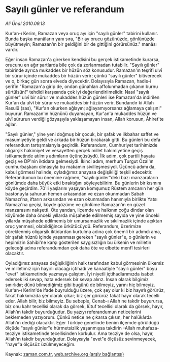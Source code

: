 # Sayılı günler ve referandum

*Ali Ünal 2010.09.13*

<td class="news-spot">
<p>Kur'an-ı Kerim, Ramazan veya oruç ayı için "sayılı günler" tabirini kullanır. Bunda başka manâların yanı sıra, "Bir ay orucu gözünüzde, gönlünüzde büyütmeyin; Ramazan'ın bir geldiğini bir de gittiğini görürsünüz." manâsı vardır.</p>
<p><p>Eğer insan Ramazan'a girerken kendisini bu gerçek istikametinde kurarsa, orucunu en ağır şartlarda bile çok da zorlanmadan tutabilir. "Sayılı günler" tabirinde ayrıca mukaddes bir hüzün söz konusudur. Ramazan'ın teşrifi ulvî bir sürur içinde mukaddes bir hüzün verir; çünkü "sayılı günler" bitiverecek ve o, birkaç gün sonra elveda diyecektir. Dolayısıyla Ramazan, hadis-i şerifin "Ramazan'a girip de, ondan günahları affolunmadan çıkanın burnu sürtülsün!" tehdidi karşısında çok iyi değerlendirilmelidir. Nasıl "sayılı günler" ulvî bir sürur ve mukaddes hüzün günleri ise Ramazan'da indirilen Kur'an da ulvî bir sürur ve mukaddes bir hüzün verir. Bundandır ki Allah Rasulü (sas), "Kur'an okurken ağlayın; ağlayamıyorsanız ağlamaya çalışın!" buyurur. Ramazan'ın hüznünü duyamayan, Kur'an'a mukaddes hüzün ve ulvî sürurun verdiği gözyaşıyla yaklaşamayan insan, Allah korusun, Âhiret'te ağlar.
<p>"Sayılı günler," yine yeni doğmuş bir çocuk, bir şafak ve ilkbahar saffet ve masumiyetiyle geldi ve arkada bir hüzün bırakarak gitti. Bu günleri bu defa referandum tartışmalarıyla geçirdik. Referandum, Cumhuriyet tarihimizde oligarşik hakimiyet ve vesayetten gerçek millet hakimiyetine geçiş istikametinde atılmış adımların üçüncüsüydü. İlk adım, çok partili hayata geçiş ve DP'nin iktidara gelmesiydi. İkinci adım, merhum Turgut Özal'ın cumhurbaşkanı olmasıyla bu makamın sivilleşmesiydi. Üçüncü adımı da, kabul görmesi halinde, oyladığımız anayasa değişikliği teşkil edecektir. Referandumun bu önemine rağmen, "sayılı günler"deki bazı manzaraların gönlümde daha büyük etki bıraktığını söyleyebilirim. Bu günlerin bir kısmını köyde geçirdim. 70'li yaşlarını yaşayan komşumuz Rüstem amcanın her gün bastonuyla sahurun hemen arkasından ve ezan okunmadan Sabah Namazı'na, iftarın arkasından ve ezan okunmadan hanımıyla birlikte Yatsı Namazı'na geçişi, köyde gözüme ve gönlüme Ramazan'ın en güzel manzarasını nakşetti. Öte yandan, ilçemde ve halkının çoğu dindar olan köyümde daha önceki yıllarda müşahede edilmemiş sayıda ve yine önceki yıllarda müşahede edilmemiş bir umursamazlık ve sıkılmazlık içinde açıktan oruç yenmesi, olabildiğince ürkütücüydü. Referandum, üzerimize çöreklenmiş oligarşik iktidardan kurtulma adına çok önemli bir adımdı ama, bir şafak hüznü içinde yaşanması gereken "sayılı günler"e, o günlerin ve hepimizin Sahibi'ne karşı gösterilen saygısızlığın bu ülkenin ve milletin geleceği adına referandumdan çok daha öte ve elbette menfî tesirleri olacaktır.
<p>Oyladığımız anayasa değişikliğinin halk tarafından kabul görmesinin ülkemiz ve milletimiz için hayırlı olacağı içtihadı ve kanaatiyle "sayılı günler" boyu "evet" istikametinde yazmaya çalıştım. İyi niyetli içtihadlarımızda isabet edersek iki sevap, hata edersek bir sevap alırız. İnsan olarak bilgimiz sınırlıdır; dünü bilmediğimiz gibi bugünü de bilmeyiz, yarını hiç bilmeyiz. Kur'an-ı Kerim'de ifade buyrulduğu üzere, çok şey olur ki biz hayırlı görürüz, fakat hakkımızda şer olarak çıkar; biz şer görürüz fakat hayır olarak tecelli eder. Allah bilir, biz bilmeyiz. Bu sebeple, Cenab-ı Allah ne takdir buyurursa, biz onu kahr tecellisi olarak da görsek, lütuf tecellisi olarak da görsek, hayır, Allah'ın takdir buyurduğudur. Bu yazıyı referandumun neticelerini beklemeden yazıyorum. Çünkü netice ne çıkarsa çıksın, her halükârda Allah'ın dediği olacaktır. Eğer Türkiye genelinde benim ilçemde görüldüğü ölçüde "sayılı günler"e hürmetsizlik yaşanmışsa takdirin -Allah muhafaza- tecziye istikametinde tecellisinden korkulur. Ama tecziye de olsa, hayır, Allah'ın takdir buyurduğudur. Dolayısıyla "evet"e ölçüsüz sevinmeyecek, "hayır"a ölçüsüz üzülmeyeceğim. </p>
<a href="http://web.archive.org/web/20101130153140/mailto:ali.unal@zaman.com.tr">
</a></p></p></p></td>

Kaynak: [zaman.com.tr](http://zaman.com.tr/yazar.do?yazino=1026881), [web.archive.org (arşiv bağlantısı)](http://web.archive.org/web/20101130153140/http://zaman.com.tr/yazar.do?yazino=1026881)

